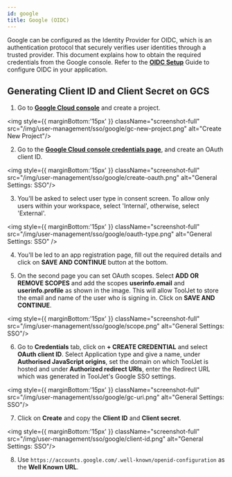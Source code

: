 ```yaml
---
id: google
title: Google (OIDC)
---
```


Google can be configured as the Identity Provider for OIDC, which is an authentication protocol that securely verifies user identities through a trusted provider. This document explains how to obtain the required credentials from the Google console. Refer to the **[OIDC Setup](#)** Guide to configure OIDC in your application.

## Generating Client ID and Client Secret on GCS

1. Go to **[Google Cloud console](https://console.cloud.google.com/)** and create a project.
  
<img style={{ marginBottom:'15px' }} className="screenshot-full" src="/img/user-management/sso/google/gc-new-project.png" alt="Create New Project"/>

2. Go to the **[Google Cloud console credentials page](https://console.cloud.google.com/apis/credentials)**, and create an OAuth client ID.
  
<img style={{ marginBottom:'15px' }} className="screenshot-full" src="/img/user-management/sso/google/create-oauth.png" alt="General Settings: SSO"/>

3. You'll be asked to select user type in consent screen. To allow only users within your workspace, select 'Internal', otherwise,
select 'External'.

<img style={{ marginBottom:'15px' }} className="screenshot-full" src="/img/user-management/sso/google/oauth-type.png" alt="General Settings: SSO" />

4. You'll be led to an app registration page, fill out the required details and click on **SAVE AND CONTINUE** button at the bottom.

5. On the second page you can set OAuth scopes. Select **ADD OR REMOVE SCOPES** and add the scopes **userinfo.email** and **userinfo.profile** as shown in the image. This will allow ToolJet to store the email and name of the user who is signing in. Click on **SAVE AND CONTINUE**.

<img style={{ marginBottom:'15px' }} className="screenshot-full" src="/img/user-management/sso/google/scope.png" alt="General Settings: SSO"/>

6. Go to **Credentials** tab, click on **+ CREATE CREDENTIAL** and select **OAuth client ID**. Select Application type and give a name, under **Authorised JavaScript origins**, set the domain on which ToolJet is hosted and under **Authorized redirect URIs**, enter the Redirect URL which was generated in ToolJet's Google SSO settings.

<img style={{ marginBottom:'15px' }}  className="screenshot-full" src="/img/user-management/sso/google/gc-uri.png" alt="General Settings: SSO"/>

7. Click on **Create** and copy the **Client ID** and **Client secret**.

<img style={{ marginBottom:'15px' }}  className="screenshot-full" src="/img/user-management/sso/google/client-id.png" alt="General Settings: SSO"/>

8. Use `https://accounts.google.com/.well-known/openid-configuration` as the **Well Known URL**.
